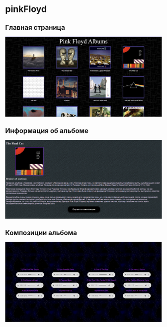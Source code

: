 # pinkFloyd
## Главная страница
![website](./home.png)
## Информация об альбоме
![website](./album_info.png)
## Композиции альбома
![website](./tracks.png)
